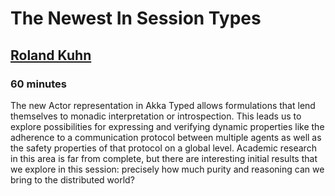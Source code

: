 # The Newest In Session Types

## [Roland Kuhn](https://twitter.com/rolandkuhn)

### 60 minutes

The new Actor representation in Akka Typed allows formulations that lend themselves to monadic interpretation or introspection. This leads us to explore possibilities for expressing and verifying dynamic properties like the adherence to a communication protocol between multiple agents as well as the safety properties of that protocol on a global level. Academic research in this area is far from complete, but there are interesting initial results that we explore in this session: precisely how much purity and reasoning can we bring to the distributed world?
